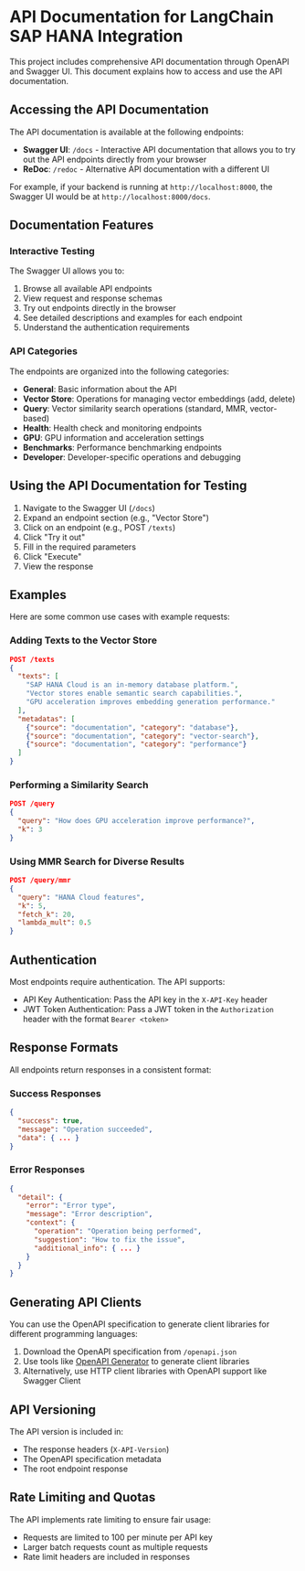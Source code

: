 # API Documentation for LangChain SAP HANA Integration

This project includes comprehensive API documentation through OpenAPI and Swagger UI. This document explains how to access and use the API documentation.

## Accessing the API Documentation

The API documentation is available at the following endpoints:

- **Swagger UI**: `/docs` - Interactive API documentation that allows you to try out the API endpoints directly from your browser
- **ReDoc**: `/redoc` - Alternative API documentation with a different UI

For example, if your backend is running at `http://localhost:8000`, the Swagger UI would be at `http://localhost:8000/docs`.

## Documentation Features

### Interactive Testing

The Swagger UI allows you to:

1. Browse all available API endpoints
2. View request and response schemas
3. Try out endpoints directly in the browser
4. See detailed descriptions and examples for each endpoint
5. Understand the authentication requirements

### API Categories

The endpoints are organized into the following categories:

- **General**: Basic information about the API
- **Vector Store**: Operations for managing vector embeddings (add, delete)
- **Query**: Vector similarity search operations (standard, MMR, vector-based)
- **Health**: Health check and monitoring endpoints
- **GPU**: GPU information and acceleration settings
- **Benchmarks**: Performance benchmarking endpoints
- **Developer**: Developer-specific operations and debugging

## Using the API Documentation for Testing

1. Navigate to the Swagger UI (`/docs`)
2. Expand an endpoint section (e.g., "Vector Store")
3. Click on an endpoint (e.g., POST `/texts`)
4. Click "Try it out"
5. Fill in the required parameters
6. Click "Execute"
7. View the response

## Examples

Here are some common use cases with example requests:

### Adding Texts to the Vector Store

```json
POST /texts
{
  "texts": [
    "SAP HANA Cloud is an in-memory database platform.",
    "Vector stores enable semantic search capabilities.",
    "GPU acceleration improves embedding generation performance."
  ],
  "metadatas": [
    {"source": "documentation", "category": "database"},
    {"source": "documentation", "category": "vector-search"},
    {"source": "documentation", "category": "performance"}
  ]
}
```

### Performing a Similarity Search

```json
POST /query
{
  "query": "How does GPU acceleration improve performance?",
  "k": 3
}
```

### Using MMR Search for Diverse Results

```json
POST /query/mmr
{
  "query": "HANA Cloud features",
  "k": 5,
  "fetch_k": 20,
  "lambda_mult": 0.5
}
```

## Authentication

Most endpoints require authentication. The API supports:

- API Key Authentication: Pass the API key in the `X-API-Key` header
- JWT Token Authentication: Pass a JWT token in the `Authorization` header with the format `Bearer <token>`

## Response Formats

All endpoints return responses in a consistent format:

### Success Responses

```json
{
  "success": true,
  "message": "Operation succeeded",
  "data": { ... }
}
```

### Error Responses

```json
{
  "detail": {
    "error": "Error type",
    "message": "Error description",
    "context": {
      "operation": "Operation being performed",
      "suggestion": "How to fix the issue",
      "additional_info": { ... }
    }
  }
}
```

## Generating API Clients

You can use the OpenAPI specification to generate client libraries for different programming languages:

1. Download the OpenAPI specification from `/openapi.json`
2. Use tools like [OpenAPI Generator](https://openapi-generator.tech/) to generate client libraries
3. Alternatively, use HTTP client libraries with OpenAPI support like Swagger Client

## API Versioning

The API version is included in:
- The response headers (`X-API-Version`)
- The OpenAPI specification metadata
- The root endpoint response

## Rate Limiting and Quotas

The API implements rate limiting to ensure fair usage:
- Requests are limited to 100 per minute per API key
- Larger batch requests count as multiple requests
- Rate limit headers are included in responses